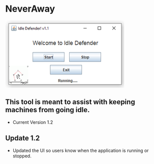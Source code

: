 # NeverAway

![](/idleDefender.png)

## This tool is meant to assist with keeping machines from going idle.

- Current Version 1.2

## Update 1.2
 - Updated the UI so users know when the application is running or stopped. 
